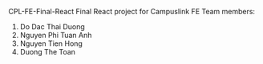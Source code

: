 CPL-FE-Final-React
Final React project for Campuslink FE
Team members:
1. Do Dac Thai Duong
2. Nguyen Phi Tuan Anh
3. Nguyen Tien Hong
4. Duong The Toan